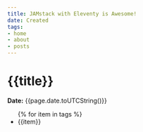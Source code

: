 ```yaml
---
title: JAMstack with Eleventy is Awesome!
date: Created
tags:
- home
- about
- posts
---
```

# {{title}}

**Date:** {{page.date.toUTCString()}} 
<ul>
{% for item in tags %}
<li>{{item}}</li>
</ul>